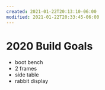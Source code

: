 ```yaml
---
created: 2021-01-22T20:13:10-06:00
modified: 2021-01-22T20:33:45-06:00
---
```


# 2020 Build Goals

* boot bench
* 2 frames
* side table
* rabbit display
